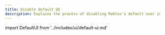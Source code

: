 ```yaml
---
title: Disable default UI
description: Explains the process of disabling Roblox's default user interface elements.
---
```


import DefaultUI from '../includes/ui/default-ui.md'

<DefaultUI components={props.components} />
